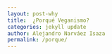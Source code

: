 ```yaml
---
layout: post-why
title:  ¿Porqué Veganismo?
categories: jekyll update
author: Alejandro Narváez Isaza
permalink: /porque/
---
```

